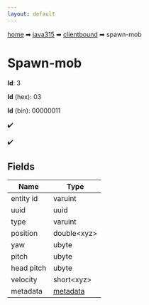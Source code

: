 ```yaml
---
layout: default
---
```


[home](/) ➡ [java315](/protocol/java315) ➡ [clientbound](/protocol/java315/clientbound) ➡ spawn-mob

# Spawn-mob

**Id**: 3

**Id** (hex): 03

**Id** (bin): 00000011

✔️

✔️

## Fields

Name | Type
---|---
entity id | varuint
uuid | uuid
type | varuint
position | double&lt;xyz&gt;
yaw | ubyte
pitch | ubyte
head pitch | ubyte
velocity | short&lt;xyz&gt;
metadata | [metadata](/protocol/java315/metadata)

